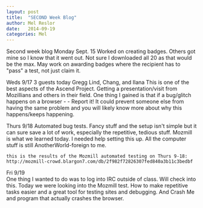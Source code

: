 ```yaml
---
layout: post
title:  "SECOND Week Blog"
author: Mel Reslor
date:   2014-09-19
categories: Mel
---
```



Second week blog
    Monday Sept. 15
    	Worked on creating badges.   Others got mine so I know that it went out.   Not sure I downloaded all 20 as that would be the max.   May work on awarding badges where the recipient has to "pass" a test, not just claim it.

Weds  9/17
3 guests today
Gregg Lind, Chang, and Ilana
      This is one of the best aspects of the Ascend Project.  Getting a presentation/visit from Mozillians and others in their field.
      One thing I gained is that if a bug/glitch happens on a browser - - Report it!  It could prevent someone else from having the same problem and you will likely know more about why this happens/keeps happening.

Thurs 9/18
      Automated bug tests.  Fancy stuff and the setup isn't simple but it can sure save a lot of work, especially the repetitive, tedious stuff.  Mozmill is what we learned today.  I needed help setting this up.  All the computer stuff is still AnotherWorld-foreign to me.

    this is the results of the Mozmill automated testing on Thurs 9-18:
    http://mozmill-crowd.blargon7.com/db/2f982f72826307fed840a3b11c3bedbf

Fri  9/19   
    One thing I wanted to do was to log into IRC outside of class.  Will check into this.
    Today we were looking into the Mozmill test.   How to make repetitive tasks easier and a great tool for testing sites and debugging.  And Crash Me  and program that actually crashes the browser.
    